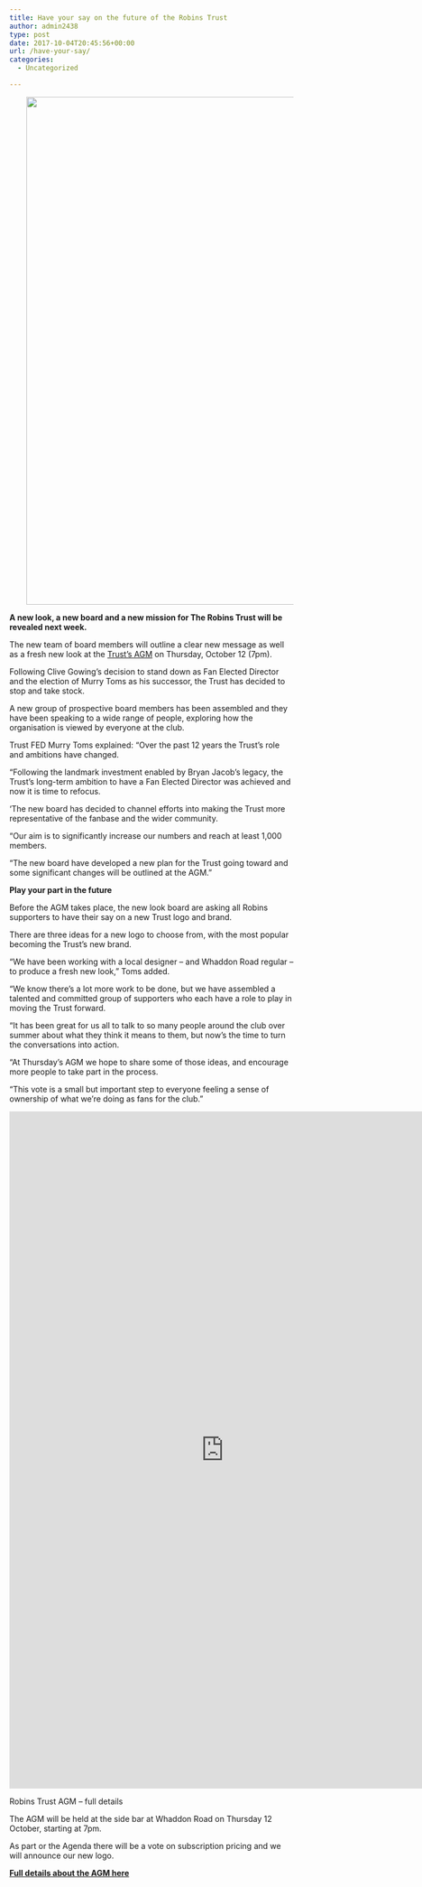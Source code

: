 ```yaml
---
title: Have your say on the future of the Robins Trust
author: admin2438
type: post
date: 2017-10-04T20:45:56+00:00
url: /have-your-say/
categories:
  - Uncategorized

---
```

<p style="padding-left: 30px;">
  <img class="size-full wp-image-564 alignleft" src="//robinstrust.org/wp-content/uploads/2017/10/TRUSTv2.jpg" alt="" width="1600" height="900" srcset="http://robinstrust.test/wp-content/uploads/2017/10/TRUSTv2.jpg 1600w, http://robinstrust.test/wp-content/uploads/2017/10/TRUSTv2-300x169.jpg 300w, http://robinstrust.test/wp-content/uploads/2017/10/TRUSTv2-768x432.jpg 768w, http://robinstrust.test/wp-content/uploads/2017/10/TRUSTv2-1024x576.jpg 1024w" sizes="(max-width: 1600px) 100vw, 1600px" />
</p>

<p class="p1">
  <strong><span class="s1">A new look, a new board and a new mission for The Robins Trust will be revealed next week.</span></strong>
</p>

<p class="p1">
  <span class="s1">The new team of board members will outline a clear new message as well as a fresh new look at the <a href="http://robinstrust.org/full-details-of-next-months-robins-trust-agm-and-relaunch/">Trust&#8217;s AGM</a> on Thursday, October 12 (7pm).</span>
</p>

<p class="p1">
  <span class="s1">Following Clive Gowing&#8217;s decision to stand down as Fan Elected Director and the election of Murry Toms as his successor, the Trust has decided to stop and take stock.</span>
</p>

<p class="p1">
  <span class="s1">A new group of prospective board members has been assembled and they have been speaking to a wide range of people, exploring how the organisation is viewed by everyone at the club. </span>
</p>

<p class="p1">
  <span class="s1">Trust FED Murry Toms explained: &#8220;Over the past 12 years the Trust&#8217;s role and ambitions have changed. </span>
</p>

<p class="p1">
  <span class="s1">&#8220;Following the landmark investment enabled by Bryan Jacob&#8217;s legacy, the Trust&#8217;s long-term ambition to have a Fan Elected Director was achieved and now it is time to refocus.</span>
</p>

<p class="p1">
  <span class="s1">&#8216;The new board has decided to channel efforts into making the Trust more representative of the fanbase and the wider community.</span>
</p>

<p class="p1">
  <span class="s1">&#8220;Our aim is to significantly increase our numbers and reach at least 1,000 members.</span>
</p>

<p class="p1">
  <span class="s1">&#8220;The new board have developed a new plan for the Trust going toward and some significant changes will be outlined at the AGM.&#8221;</span>
</p>

<p class="p1">
  <strong><span class="s1">Play your part in the future</span></strong>
</p>

<p class="p1">
  <span class="s1">Before the AGM takes place, the new look board are asking all Robins supporters to have their say on a new Trust logo and brand.</span>
</p>

<p class="p3">
  <span class="s1">There are three ideas for a new logo to choose from, with the most popular becoming the Trust&#8217;s new brand.</span>
</p>

<p class="p1">
  <span class="s1">&#8220;We have been working with a local designer – and Whaddon Road regular – to produce a fresh new look,&#8221; Toms added.</span>
</p>

<p class="p1">
  <span class="s1">“We know there’s a lot more work to be done, but we have assembled a talented and committed group of supporters who each have a role to play in moving the Trust forward.</span>
</p>

<p class="p6">
  <span class="s1">“It has been great for us all to talk to so many people around the club over summer about what they think it means to them, but now’s the time to turn the conversations into action.</span>
</p>

<p class="p6">
  <span class="s1">“At Thursday’s AGM we hope to share some of those ideas, and encourage more people to take part in the process. </span>
</p>

<p class="p6">
  <span class="s1">&#8220;This vote is a small but important step to everyone feeling a sense of ownership of what we&#8217;re doing as fans for the club.&#8221;</span>
</p>

<iframe src="https://docs.google.com/forms/d/e/1FAIpQLSeQbEtfoqzGo8FbqOFc4-4Y2_vJTRXal5iIF7mxlStih2qx_Q/viewform?embedded=true" width="760" height="1200" frameborder="0" marginwidth="0" marginheight="0">Loading&#8230;</iframe>

<p class="p1">
  <span class="s1">Robins Trust AGM – full details </span>
</p>

<p class="p1">
  <span class="s1">The AGM will be held at the side bar at Whaddon Road on Thursday 12 October, starting at 7pm.</span>
</p>

<p class="p1">
  <span class="s1">As part or the Agenda there will be a vote on subscription pricing and we will announce our new logo. </span>
</p>

<p class="p1">
  <strong><a href="http://robinstrust.org/full-details-of-next-months-robins-trust-agm-and-relaunch/">Full details about the AGM here</a></strong>
</p>